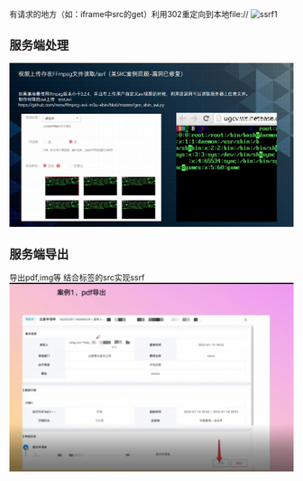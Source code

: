 有请求的地方（如：iframe中src的get）利用302重定向到本地file://
![ssrf1](http://cdn.33129999.xyz/mk_img/ssrf1.png)
## **服务端处理**
![](.topwrite/assets/image_1742569447746.png)
## **服务端导出**
导出pdf,img等
结合标签的src实现ssrf
![](.topwrite/assets/image_1742652878011.png)